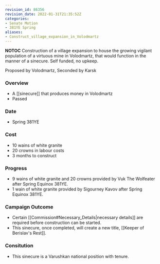```yaml
---
revision_id: 86356
revision_date: 2022-01-31T21:35:52Z
categories:
- Senate Motion
- 381YE Spring
aliases:
- Construct_village_expansion_in_Volodmartz
---
```



__NOTOC__
Construction of a village expansion to house the growing vigilant population of a virtuous mine in Volodmartz, that would function in the manner of a sinecure. Self funded, no upkeep.

Proposed by Volodmartz, Seconded by Karsk
 
### Overview
* A [[sinecure]] that produces money in Volodmartz
* Passed
 
### Date
* Spring 381YE
 
### Cost
* 10 wains of white granite
* 20 crowns in labour costs
* 3 months to construct
 
### Progress
* 9 wains of white granite and 20 crowns provided by Vuk The Wolfeater after Spring Equinox 381YE.
* 1 wain of white granite provided by Sigourney Kavov after Spring Equinox 381YE.

### Campaign Outcome
* Certain [[Commission#Necessary_Details|necessary details]] are required before construction can be started.
* This sinecure, once completed, will create a new title, [[Keeper of Berislav's Rest]].

### Consitution
* This sinecure is a Varushkan national position with tenure.

